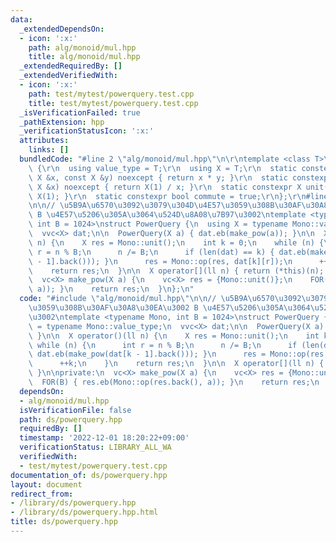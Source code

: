 ```yaml
---
data:
  _extendedDependsOn:
  - icon: ':x:'
    path: alg/monoid/mul.hpp
    title: alg/monoid/mul.hpp
  _extendedRequiredBy: []
  _extendedVerifiedWith:
  - icon: ':x:'
    path: test/mytest/powerquery.test.cpp
    title: test/mytest/powerquery.test.cpp
  _isVerificationFailed: true
  _pathExtension: hpp
  _verificationStatusIcon: ':x:'
  attributes:
    links: []
  bundledCode: "#line 2 \"alg/monoid/mul.hpp\"\n\r\ntemplate <class T>\r\nstruct Monoid_Mul\
    \ {\r\n  using value_type = T;\r\n  using X = T;\r\n  static constexpr X op(const\
    \ X &x, const X &y) noexcept { return x * y; }\r\n  static constexpr X inverse(const\
    \ X &x) noexcept { return X(1) / x; }\r\n  static constexpr X unit() { return\
    \ X(1); }\r\n  static constexpr bool commute = true;\r\n};\r\n#line 2 \"ds/powerquery.hpp\"\
    \n\n// \u5B9A\u6570\u3092\u3079\u304D\u4E57\u3059\u308B\u30AF\u30A8\u30EA\u3002\
    \ B \u4E57\u5206\u305A\u3064\u524D\u8A08\u7B97\u3002\ntemplate <typename Mono,\
    \ int B = 1024>\nstruct PowerQuery {\n  using X = typename Mono::value_type;\n\
    \  vvc<X> dat;\n\n  PowerQuery(X a) { dat.eb(make_pow(a)); }\n\n  X operator()(ll\
    \ n) {\n    X res = Mono::unit();\n    int k = 0;\n    while (n) {\n      int\
    \ r = n % B;\n      n /= B;\n      if (len(dat) == k) { dat.eb(make_pow(dat[k\
    \ - 1].back())); }\n      res = Mono::op(res, dat[k][r]);\n      ++k;\n    }\n\
    \    return res;\n  }\n\n  X operator[](ll n) { return (*this)(n); }\n\nprivate:\n\
    \  vc<X> make_pow(X a) {\n    vc<X> res = {Mono::unit()};\n    FOR(B) { res.eb(Mono::op(res.back(),\
    \ a)); }\n    return res;\n  }\n};\n"
  code: "#include \"alg/monoid/mul.hpp\"\n\n// \u5B9A\u6570\u3092\u3079\u304D\u4E57\
    \u3059\u308B\u30AF\u30A8\u30EA\u3002 B \u4E57\u5206\u305A\u3064\u524D\u8A08\u7B97\
    \u3002\ntemplate <typename Mono, int B = 1024>\nstruct PowerQuery {\n  using X\
    \ = typename Mono::value_type;\n  vvc<X> dat;\n\n  PowerQuery(X a) { dat.eb(make_pow(a));\
    \ }\n\n  X operator()(ll n) {\n    X res = Mono::unit();\n    int k = 0;\n   \
    \ while (n) {\n      int r = n % B;\n      n /= B;\n      if (len(dat) == k) {\
    \ dat.eb(make_pow(dat[k - 1].back())); }\n      res = Mono::op(res, dat[k][r]);\n\
    \      ++k;\n    }\n    return res;\n  }\n\n  X operator[](ll n) { return (*this)(n);\
    \ }\n\nprivate:\n  vc<X> make_pow(X a) {\n    vc<X> res = {Mono::unit()};\n  \
    \  FOR(B) { res.eb(Mono::op(res.back(), a)); }\n    return res;\n  }\n};\n"
  dependsOn:
  - alg/monoid/mul.hpp
  isVerificationFile: false
  path: ds/powerquery.hpp
  requiredBy: []
  timestamp: '2022-12-01 18:20:22+09:00'
  verificationStatus: LIBRARY_ALL_WA
  verifiedWith:
  - test/mytest/powerquery.test.cpp
documentation_of: ds/powerquery.hpp
layout: document
redirect_from:
- /library/ds/powerquery.hpp
- /library/ds/powerquery.hpp.html
title: ds/powerquery.hpp
---
```

